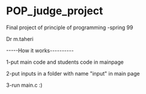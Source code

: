 # POP_judge_project 

Final project of principle of programming -spring 99

Dr m.taheri

-----How it works----------

1-put main code and students code in mainpage

2-put inputs in a folder with name "input" in main page

3-run main.c :)
